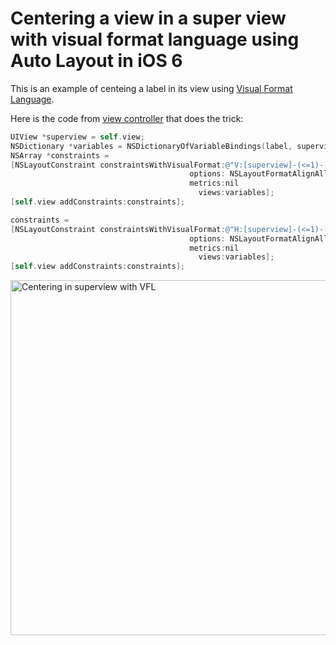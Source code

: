 # Centering a view in a super view with visual format language using Auto Layout in iOS 6

This is an example of centeing a label in its view using [Visual Format Language](http://developer.apple.com/library/mac/#documentation/UserExperience/Conceptual/AutolayoutPG/Articles/formatLanguage.html#//apple_ref/doc/uid/TP40010853-CH3-SW1).

Here is the code from [view controller](https://github.com/evgenyneu/center-vfl/blob/master/CenteringWithVFL/CenteringWithVFLViewController.m) that does the trick:

```ObjectiveC
UIView *superview = self.view;
NSDictionary *variables = NSDictionaryOfVariableBindings(label, superview);
NSArray *constraints =
[NSLayoutConstraint constraintsWithVisualFormat:@"V:[superview]-(<=1)-[label]"
                                        options: NSLayoutFormatAlignAllCenterX
                                        metrics:nil
                                          views:variables];
[self.view addConstraints:constraints];

constraints =
[NSLayoutConstraint constraintsWithVisualFormat:@"H:[superview]-(<=1)-[label]"
                                        options: NSLayoutFormatAlignAllCenterY
                                        metrics:nil
                                          views:variables];
[self.view addConstraints:constraints];
```
    

<img src='https://raw.github.com/evgenyneu/center-vfl/master/centering_with_vfl.png' width='568' alt='Centering in superview with VFL'>
